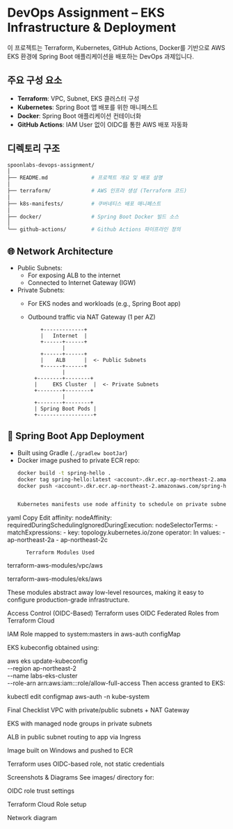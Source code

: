 # DevOps Assignment – EKS Infrastructure & Deployment

이 프로젝트는 Terraform, Kubernetes, GitHub Actions, Docker를 기반으로 AWS EKS 환경에 Spring Boot 애플리케이션을 배포하는 DevOps 과제입니다.

## 주요 구성 요소

- **Terraform**: VPC, Subnet, EKS 클러스터 구성
- **Kubernetes**: Spring Boot 앱 배포를 위한 매니페스트
- **Docker**: Spring Boot 애플리케이션 컨테이너화
- **GitHub Actions**: IAM User 없이 OIDC를 통한 AWS 배포 자동화

## 디렉토리 구조

```bash
spoonlabs-devops-assignment/
│
├── README.md              # 프로젝트 개요 및 배포 설명
│
├── terraform/             # AWS 인프라 생성 (Terraform 코드)
│
├── k8s-manifests/         # 쿠버네티스 배포 매니페스트
│
├── docker/                # Spring Boot Docker 빌드 소스
│
└── github-actions/        # Github Actions 파이프라인 정의

```
## 🌐 Network Architecture
- Public Subnets:
  - For exposing ALB to the internet
  - Connected to Internet Gateway (IGW)
- Private Subnets:
  - For EKS nodes and workloads (e.g., Spring Boot app)
  - Outbound traffic via NAT Gateway (1 per AZ)


            +-------------+
            |   Internet  |
            +------+------+
                   |
            +------+------+
            |    ALB      |  <- Public Subnets
            +------+------+
                   |
          +--------+--------+
          |     EKS Cluster  |  <- Private Subnets
          +--------+--------+
                   |
          +--------+--------+
          | Spring Boot Pods |
          +------------------+



## 🚀 Spring Boot App Deployment
- Built using Gradle (`./gradlew bootJar`)
- Docker image pushed to private ECR repo:
  ```bash
  docker build -t spring-hello .
  docker tag spring-hello:latest <account>.dkr.ecr.ap-northeast-2.amazonaws.com/spring-hello:latest
  docker push <account>.dkr.ecr.ap-northeast-2.amazonaws.com/spring-hello:latest


  Kubernetes manifests use node affinity to schedule on private subnets:

yaml
Copy
Edit
affinity:
  nodeAffinity:
    requiredDuringSchedulingIgnoredDuringExecution:
      nodeSelectorTerms:
      - matchExpressions:
        - key: topology.kubernetes.io/zone
          operator: In
          values:
          - ap-northeast-2a
          - ap-northeast-2c


          Terraform Modules Used
terraform-aws-modules/vpc/aws

terraform-aws-modules/eks/aws

These modules abstract away low-level resources, making it easy to configure production-grade infrastructure.

Access Control (OIDC-Based)
Terraform uses OIDC Federated Roles from Terraform Cloud

IAM Role mapped to system:masters in aws-auth configMap

EKS kubeconfig obtained using:


aws eks update-kubeconfig \
  --region ap-northeast-2 \
  --name labs-eks-cluster \
  --role-arn arn:aws:iam::<account>:role/allow-full-access
Then access granted to EKS:


kubectl edit configmap aws-auth -n kube-system


Final Checklist
 VPC with private/public subnets + NAT Gateway

 EKS with managed node groups in private subnets

 ALB in public subnet routing to app via Ingress

 Image built on Windows and pushed to ECR

 Terraform uses OIDC-based role, not static credentials

Screenshots & Diagrams
See images/ directory for:

OIDC role trust settings

Terraform Cloud Role setup

Network diagram

